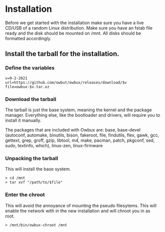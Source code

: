 # Installation

Before we get started with the installation make sure you have a live CD/USB of a random Linux distribution. Make sure you have an fstab file ready and the disk should be mounted on /mnt. All disks should be formatted accordingly.

## Install the tarball for the installation.

### Define the variables
```
v=9-2-2021
url=https://github.com/owbut/owbux/releases/download/$v
file=owbux-$v.tar.xz
```

### Download the tarball
The tarball is just the base system, meaning the kernel and the package manager. Everything else, like the bootloader and drivers, will require you to install it manually.  

The packages that are included with Owbux are: base, base-devel (autoconf, automake, binutils, bison, fakeroot, file, findutils, flex, gawk, gcc, gettext, grep, groff, gzip, libtool, m4, make, pacman, patch, pkgconf, sed, sudo, textinfo, which), linux-zen, linux-firmware

### Unpacking the tarball
This will install the base system.
```
> cd /mnt
> tar xvf "/path/to/$file"
```

### Enter the chroot
This will avoid the annoyance of mounting the pseudo filesytems. This will enable the network with in the new installation and will chroot you in as root.
```
> /mnt/bin/owbux-chroot /mnt
```
